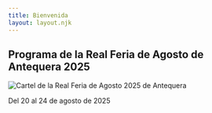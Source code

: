 ```yaml
---
title: Bienvenida
layout: layout.njk
---
```


## Programa de la Real Feria de Agosto de Antequera 2025

![Cartel de la Real Feria de Agosto 2025 de Antequera](https://storage.googleapis.com/qultura-ficheros/eventos/14085915-e046-4b8e-aa03-1d42fd464c61.jpg)

Del 20 al 24 de agosto de 2025
